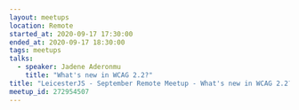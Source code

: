 ```yaml
---
layout: meetups
location: Remote
started_at: 2020-09-17 17:30:00
ended_at: 2020-09-17 18:30:00
tags: meetups
talks:
  - speaker: Jadene Aderonmu
    title: "What's new in WCAG 2.2?"
title: "LeicesterJS - September Remote Meetup - What's new in WCAG 2.2?"
meetup_id: 272954507
---
```

